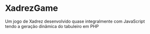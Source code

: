 # XadrezGame
Um jogo de Xadrez desenvolvido quase integralmente com JavaScript tendo a geração dinâmica do tabuleiro em PHP
